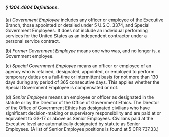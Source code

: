 ##### § 1304.4604 Definitions. #####

(a) *Government Employee* includes any officer or employee of the Executive Branch, those appointed or detailed under 5 U.S.C. 3374, and Special Government Employees. It does not include an individual performing services for the United States as an independent contractor under a personal service contract.

(b) *Former Government Employee* means one who was, and no longer is, a Government employee.

(c) *Special Government Employee* means an officer or employee of an agency who is retained, designated, appointed, or employed to perform temporary duties on a full-time or intermittent basis for not more than 130 days during any period of 365 consecutive days. This applies whether the Special Government Employee is compensated or not.

(d) *Senior Employee* means an employee or officer as designated in the statute or by the Director of the Office of Government Ethics. The Director of the Office of Government Ethics has designated civilians who have significant decision-making or supervisory responsibility and are paid at or equivalent to GS-17 or above as Senior Employees. Civilians paid at the Executive level are automatically designated by statute as Senior Employees. (A list of Senior Employee positions is found at 5 CFR 737.33.)
